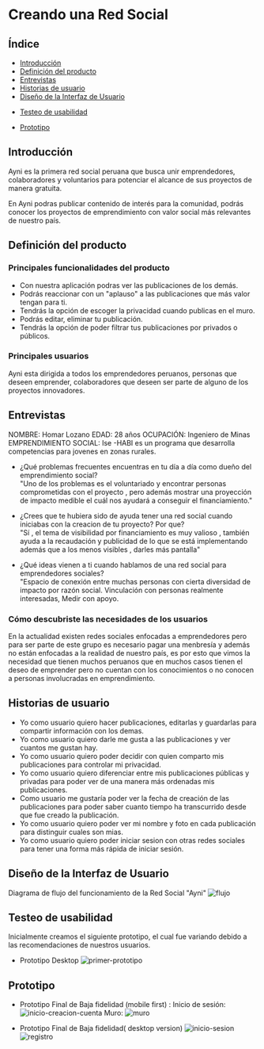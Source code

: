 # Creando una Red Social

## Índice

* [Introducción](#introducción)
* [Definición del producto](#definicion-del-producto)
* [Entrevistas](#entrevistas)
* [Historias de usuario](#historias-de-usuario)
* [Diseño de la Interfaz de Usuario](#diseño-interfaz-de-usuario)
+ [Testeo de usabilidad](#testeo-de-usabilidad)
* [Prototipo](#prototipo)


## Introducción

Ayni es la primera red social peruana que busca unir emprendedores, colaboradores y voluntarios para potenciar el alcance de sus proyectos de manera gratuita.

En Ayni podras publicar contenido de interés para la comunidad, podrás conocer los proyectos de emprendimiento con valor social más relevantes de nuestro país.

## Definición del producto


### Principales funcionalidades del producto
* Con nuestra aplicación podras ver las publicaciones de los demás.
* Podrás reaccionar con un "aplauso" a las publicaciones que más valor tengan para ti.
* Tendrás la opción de escoger la privacidad cuando publicas en el muro.
* Podrás editar, eliminar tu publicación.
* Tendrás la opción de poder filtrar tus publicaciones por privados o públicos.

### Principales usuarios

Ayni esta dirigida a todos los emprendedores peruanos,  personas que deseen emprender, colaboradores que deseen ser parte de alguno de los proyectos innovadores.

## Entrevistas

NOMBRE: Homar Lozano
EDAD: 28 años
OCUPACIÓN: Ingeniero de Minas
EMPRENDIMIENTO SOCIAL: Ise -HABI es un programa que desarrolla competencias para jovenes en zonas rurales.

- ¿Qué problemas frecuentes encuentras en tu día a día como dueño del emprendimiento social?              
"Uno de los problemas es el voluntariado y encontrar personas comprometidas con el proyecto , pero además mostrar una proyección de  impacto medible el cuál nos ayudará a conseguir el financiamiento."     
    
                                
- ¿Crees que te hubiera sido de ayuda tener una red social cuando iniciabas con la creacion de tu proyecto? Por que?      
"Sí , el tema de visibilidad por financiamiento es muy valioso , también ayuda a la recaudación y publicidad de lo que se está implementando además que a los menos visibles , darles más pantalla"                                
                                              
- ¿Qué ideas vienen a ti cuando hablamos de una red social para emprendedores sociales?                                
"Espacio de conexión entre muchas personas con cierta diversidad de impacto por razón social.
Vinculación con personas realmente interesadas,
Medir con apoyo.




### Cómo descubriste las necesidades de los usuarios
En la actualidad existen redes sociales enfocadas a emprendedores pero para ser parte de este grupo es necesario pagar una menbresía y además no están enfocadas a la realidad de nuestro país, es por esto que vimos la necesidad que tienen muchos peruanos que en muchos casos tienen el deseo de emprender pero no cuentan con los conocimientos o no conocen a personas involucradas en emprendimiento.

## Historias de usuario

* Yo como usuario quiero hacer publicaciones, editarlas y guardarlas para compartir información con los demas.
* Yo como usuario quiero darle me gusta a las publicaciones y ver cuantos me gustan hay.
* Yo como usuario quiero poder decidir con quien comparto mis publicaciones para controlar mi privacidad.
* Yo como usuario quiero diferenciar entre mis publicaciones públicas y privadas para poder ver de una manera más ordenadas mis publicaciones.
* Como usuario me gustaría poder ver la fecha de creación de las publicaciones para poder saber cuanto tiempo ha transcurrido desde que fue creado la publicación.
* Yo como usuario quiero poder ver mi nombre y foto en cada publicación para distinguir cuales son mias.
* Yo como usuario quiero poder iniciar sesion con otras redes sociales para tener una forma más rápida de iniciar sesión.


## Diseño de la Interfaz de Usuario 

Diagrama de flujo del funcionamiento de la Red Social "Ayni"
![flujo](images/flujo.jpg)

## Testeo de usabilidad
Inicialmente creamos el siguiente prototipo, el cual fue variando debido a las recomendaciones de nuestros usuarios. 

- Prototipo Desktop
![primer-prototipo](images\primer_prototipo.JPG)

## Prototipo
- Prototipo Final de Baja fidelidad (mobile first) :
 Inicio de sesión:
![inicio-creacion-cuenta](images\login_prototipo.jpg)
Muro:
![muro](images\prototipo_final.jpg)

- Prototipo Final de Baja fidelidad( desktop version)
![inicio-sesion](images\login_desktop-prototype.jpg)
![registro](images\login_desktop.jpg)